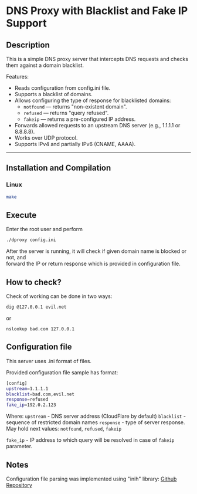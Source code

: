 # DNS Proxy with Blacklist and Fake IP Support

## Description
This is a simple DNS proxy server that intercepts DNS requests and checks them against a domain blacklist.

Features:

- Reads configuration from config.ini file.
- Supports a blacklist of domains.
- Allows configuring the type of response for blacklisted domains:
  - `notfound` — returns "non-existent domain".
  - `refused` — returns "query refused".
  - `fakeip` — returns a pre-configured IP address.
- Forwards allowed requests to an upstream DNS server (e.g., 1.1.1.1 or 8.8.8.8).
- Works over UDP protocol.
- Supports IPv4 and partially IPv6 (CNAME, AAAA).

---

## Installation and Compilation

### Linux 
```bash
make
```
## Execute 

Enter the root user and perform 
```bash
./dproxy config.ini
```

After the server is running, it will check if given domain name is blocked or not, and \
forward the IP or return response which is provided in configuration file.

## How to check?
Check of working can be done in two ways:
```bash 
dig @127.0.0.1 evil.net
```
or 
```
nslookup bad.com 127.0.0.1
```

## Configuration file

This server uses .ini format of files.

Provided configuration file sample has format:
```bash
[config]
upstream=1.1.1.1
blacklist=bad.com,evil.net
response=refused
fake_ip=192.0.2.123
```
Where:
```upstream``` - DNS server address (CloudFlare by default)
```blacklist``` - sequence of restricted domain names
```response``` - type of server response. May hold next values: ```notfound```, ```refused```, ```fakeip```

```fake_ip``` - IP address to which query will be resolved in case of ```fakeip``` parameter.

## Notes 
Configuration file parsing was implemented using "inih" library:
[Github Repository](https://github.com/benhoyt/inih.git)